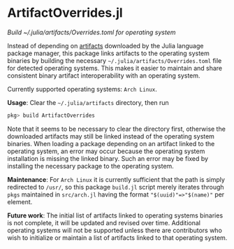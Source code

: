 # ArtifactOverrides.jl

*Build ~/.julia/artifacts/Overrides.toml for operating system*

Instead of depending on [artifacts](https://pkgdocs.julialang.org/v1/artifacts) downloaded by the Julia language package manager, this package links artifacts to the operating system binaries by building the necessary `~/.julia/artifacts/Overrides.toml` file for detected operating systems.
This makes it easier to maintain and share consistent binary artifact interoperability with an operating system.

Currently supported operating systems: `Arch Linux`.

**Usage**: Clear the `~/.julia/artifacts` directory, then run
```julia
pkg> build ArtifactOverrides
```
Note that it seems to be necessary to clear the directory first, otherwise the downloaded artifacts may still be linked instead of the operating system binaries.
When loading a package depending on an artifact linked to the operating system, an error may occur because the operating system installation is missing the linked binary.
Such an error may be fixed by installing the necessary package to the operating system.

**Maintenance**: For `Arch Linux` it is currently sufficient that the path is simply redirected to `/usr/`, so this package `build.jl` script merely iterates through `pkgs` maintained in `src/arch.jl` having the format `"$(uuid)"=>"$(name)"` per element.

**Future work**: The initial list of artifacts linked to operating systems binaries is not complete, it will be updated and revised over time.
Additional operating systems will not be supported unless there are contributors who wish to initialize or maintain a list of artifacts linked to that operating system.
